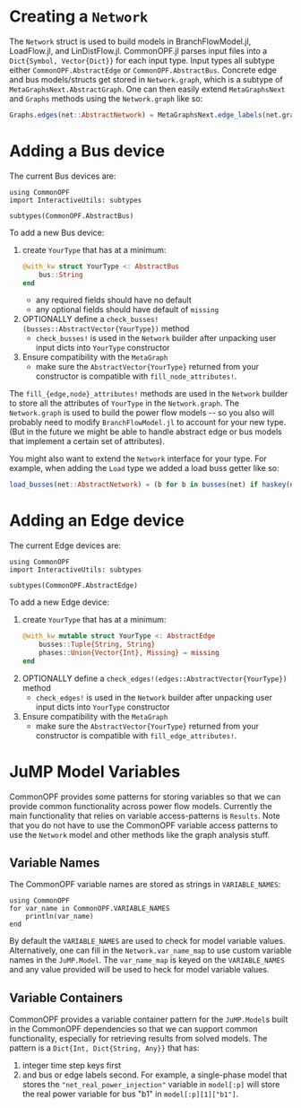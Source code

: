 # Creating a `Network`
The `Network` struct is used to build models in BranchFlowModel.jl, LoadFlow.jl, and LinDistFlow.jl.
CommonOPF.jl parses input files into a `Dict{Symbol, Vector{Dict}}` for each input type. Input types
all subtype either `CommonOPF.AbstractEdge` or `CommonOPF.AbstractBus`. Concrete edge and bus
models/structs get stored in `Network.graph`, which is a subtype of `MetaGraphsNext.AbstractGraph`.
One can then easily extend `MetaGraphsNext` and `Graphs` methods using the `Network.graph` like so:
```julia
Graphs.edges(net::AbstractNetwork) = MetaGraphsNext.edge_labels(net.graph)
```

# Adding a Bus device
The current Bus devices are:
```@eval
using CommonOPF
import InteractiveUtils: subtypes

subtypes(CommonOPF.AbstractBus)
```
To add a new Bus device:
1. create `YourType` that has at a minimum:
    ```julia
    @with_kw struct YourType <: AbstractBus
        bus::String
    end
    ```
    - any required fields should have no default
    - any optional fields should have default of `missing`
2. OPTIONALLY define a `check_busses!(busses::AbstractVector{YourType})` method
    - `check_busses!` is used in the `Network` builder after unpacking user input dicts into `YourType`
    constructor
3. Ensure compatibility with the `MetaGraph`
    - make sure the `AbstractVector{YourType}` returned from your
   constructor is compatible with `fill_node_attributes!`.

The `fill_{edge,node}_attributes!` methods are used in the `Network` builder to store all the
attributes of `YourType` in the `Network.graph`.  The `Network.graph` is used to build the power
flow models -- so you also will probably need to modify `BranchFlowModel.jl` to account for your new
type. (But in the future we might be able to handle abstract edge or bus models that implement a
certain set of attributes).

You might also want to extend the `Network` interface for your type. For example, when adding the
`Load` type we added a load buss getter like so:
```julia
load_busses(net::AbstractNetwork) = (b for b in busses(net) if haskey(net[b], :Load))
```

# Adding an Edge device
The current Edge devices are:
```@eval
using CommonOPF
import InteractiveUtils: subtypes

subtypes(CommonOPF.AbstractEdge)
```
To add a new Edge device:
1. create `YourType` that has at a minimum:
    ```julia
    @with_kw mutable struct YourType <: AbstractEdge
        busses::Tuple{String, String}
        phases::Union{Vector{Int}, Missing} = missing
    end
    ```
2. OPTIONALLY define a `check_edges!(edges::AbstractVector{YourType})` method
    - `check_edges!` is used in the `Network` builder after unpacking user input dicts into `YourType`
    constructor
3. Ensure compatibility with the `MetaGraph`
    - make sure the `AbstractVector{YourType}` returned from your
   constructor is compatible with `fill_edge_attributes!`. 


# JuMP Model Variables
CommonOPF provides some patterns for storing variables so that we can provide common functionality
across power flow models. Currently the main functionality that relies on variable access-patterns
is `Results`. Note that you do not have to use the CommonOPF variable access patterns to use the
`Network` model and other methods like the graph analysis stuff.

## Variable Names
The CommonOPF variable names are stored as strings in `VARIABLE_NAMES`:
```@example
using CommonOPF
for var_name in CommonOPF.VARIABLE_NAMES
    println(var_name)
end
```
By default the `VARIABLE_NAMES` are used to check for model variable values. Alternatively, one can
fill in the `Network.var_name_map` to use custom variable names in the `JuMP.Model`. The
`var_name_map` is keyed on the `VARIABLE_NAMES` and any value provided will be used to heck for
model variable values.

## Variable Containers
CommonOPF provides a variable container pattern for the `JuMP.Model`s built in the CommonOPF
dependencies so that we can support common functionality, especially for retrieving results from
solved models. The pattern is a `Dict{Int, Dict{String, Any}}` that has:
1. integer time step keys first
2. and bus or edge labels second.
For example, a single-phase model that stores the `"net_real_power_injection"` variable in
`model[:p]` will store the real power variable for bus "b1" in `model[:p][1]["b1"]`. 